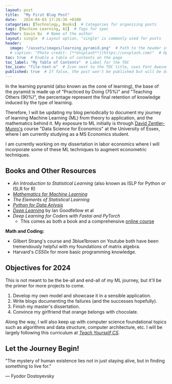 ```yaml
---
layout: post
title:  "My First Blog Post"
date:   2024-04-03 17:26:36 +0100
categories: [Technology, Books]  # Categories for organizing posts
tags: [Machine Learning, AI]  # Tags for spec
author: Gavin Qu  # Name of the author
layout: single  # Layout option, "single" is commonly used for posts
header:
  image: "/assets/images/learning_pyramid.png"  # Path to the header image
  # caption: "Photo credit: [**Unsplash**](https://unsplash.com)"  # Optional caption for the header image
toc: true  # Enable a table of contents on the page
toc_label: "My Table of Contents"  # Label for the TOC
toc_icon: "file-text-o"  # Icon next to the TOC title, uses Font Awesome icons
published: true  # If false, the post won't be published but will be drafted
---
```


In the learning pyramid (also known as the cone of learning), the base of the pyramid is made up of "Practiced by Doing (75%)" and "Teaching Others (90%)", the percentage represent the final retention of knowledge induced by the type of learning. 

Therefore, I will be updating my blog periodically to document my journey of learning Machine Learning (ML) from theory to application, and the mathematics behind it. My exposure to ML initially is through [David Zentler-Munro's](https://davidzentlermunro.github.io/) course "Data Science for Economics" at the University of Essex, where I am currently studying as a MS Economics student. 

I am currently working on my dissertation in labor economics where I will incorporate some of these ML techniques to augment econometric techniques. 

## Books and Other Resources 
- *An Introduction to Statistical Learning* (also known as ISLP for Python or ISLR for R)
- *[Mathematics for Machine Learning](https://mml-book.github.io/book/mml-book.pdf)* 
- *The Elements of Statistical Learning* 
- *[Python for Data Anlysis](https://wesmckinney.com/book/)*
- *[Deep Learning](https://www.deeplearningbook.org/)* by Ian Goodfellow et al
- *Deep Learning for Coders with Fastai and PyTorch* 
  - This comes as both a book and a comprehensive [online course](https://course.fast.ai/Resources/book.html)

**Math and Coding:**
- Gilbert Strang's course and 3blue1brown on Youtube both have been tremendously helpful with my foundations of matrix algebra. 
- Harvard's *CS50x* for more basic programming knowledge. 

## Objectives for 2024
This is not meant to be the be-all and end-all of my ML journey, but it'll be the primer for more projects to come. 

1. Develop my own model and showcase it in a sensible application. 
2. Write blogs documenting the failures (and the successes hopefully). 
3. Finish my master's dissertation. 
4. Convince my girlfriend that orange belongs with chocolate.

Along the way, I will also keep up with computer science foundational topics such as algorithms and data structure, computer architecture, etc. I will be largely following this curriculum at *[Teach Yourself CS](https://teachyourselfcs.com/)*.

## Let the Journey Begin! 

"The mystery of human existence lies not in just staying alive, but in finding something to live for."

― Fyodor Dostoyevsky